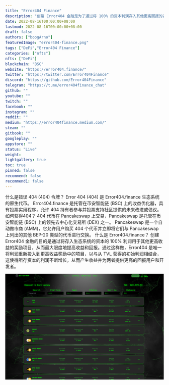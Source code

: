 ```yaml
---
title: "Error404 Finance"
description: "创建 Error404 金融是为了通过将 100% 的资本利润存入其他更高回报的农场来最大化收益和回报。"
date: 2022-08-16T00:00:00+08:00
lastmod: 2022-08-16T00:00:00+08:00
draft: false
authors: ["boogArno"]
featuredImage: "error404-finance.png"
tags: ["DeFi","Error404 Finance"]
categories: ["nfts"]
nfts: ["DeFi"]
blockchain: "BSC"
website: "https://error404.finance/"
twitter: "https://twitter.com/Error404Finance"
discord: "https://github.com/Error404Finance"
telegram: "https://t.me/error404finance_chat"
github: ""
youtube: ""
twitch: ""
facebook: ""
instagram: ""
reddit: ""
medium: "https://error404finance.medium.com/"
steam: ""
gitbook: ""
googleplay: ""
appstore: ""
status: "Live"
weight: 
lightgallery: true
toc: true
pinned: false
recommend: false
recommend1: false
---
```

什么是错误 404 (404) 令牌？
Error 404 (404) 是 Error404.finance 生态系统的原生代币。 Error404.finance 是托管在币安智能链 (BSC) 上的收益优化器，具有投票实用程序，允许 404 持有者参与并投票支持社区提供的未来改进或倡议。
如何获得404？
404 代币在 Pancakeswap 上交易，Pancakeswap 是托管在币安智能链 (BSC) 上的领先去中心化交易所 (DEX) 之一。 Pancakeswap 是一个自动做市商 (AMM)，它允许用户购买 404 个代币并立即将它们与 Pancakeswap 上列出的其他 BEP-20 类型的代币进行交换。
什么是 Error404.finance？
创建 Error404 金融的目的是通过将存入生态系统的资本的 100% 利润用于其他更高收益的奖励项目，从而最大限度地提高收益和回报。通过这样做，Error404 是唯一将利润重新投入到更高收益奖励中的项目，以与从 TVL 获得的初始利润相结合，这使得所存资本的利润不断增长，从而产生收益并为两者提供更高的回报用户和开发者。

![error404finance-dapp-defi-bsc-image1_f4b8daa9038ac030b61c3d28c4f67c94](error404finance-dapp-defi-bsc-image1_f4b8daa9038ac030b61c3d28c4f67c94.png)